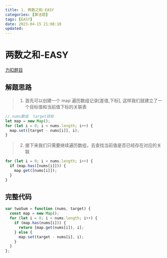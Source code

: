 ```yaml
---
title: 1. 两数之和-EASY
categories: [算法题]
tags: [EASY]
date: 2023-04-15 21:08:10
updated:
---
```


# 两数之和-EASY

[力扣题目](https://leetcode.cn/problems/two-sum/)

## 解题思路

> 1. 首先可以创建一个 map 遍历数组记录[差值,下标], 这样我们就建立了一个目标值和当前值下标的关联表

```javascript
// nums数组  target目标
let map = new Map();
for (let i = 0; i < nums.length; i++) {
  map.set([target - nums[i]], i);
}
```

> 2. 接下来我们只需要继续遍历数组，去查找当前值是否已经存在对应的关联

```javascript
for (let i = 0; i < nums.length; i++) {
  if (map.has([nums[i]])) {
    map.get([nums[i]]);
  }
}
```

## 完整代码

```javascript
var twoSum = function (nums, target) {
  const map = new Map();
  for (let i = 0; i < nums.length; i++) {
    if (map.has(nums[i])) {
      return [map.get(nums[i]), i];
    } else {
      map.set(target - nums[i], i);
    }
  }
};
```
